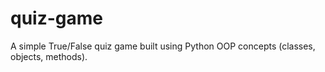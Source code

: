 # quiz-game
A simple True/False quiz game built using Python OOP concepts (classes, objects, methods).
